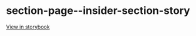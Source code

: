 # section-page--insider-section-story

[View in storybook](https://raw.githack.com/Independent-Digital-News-and-Media-Ltd/standard-pwamp-sb/PR-553-sb/index.html?path=/story/section-page--insider-section-story)